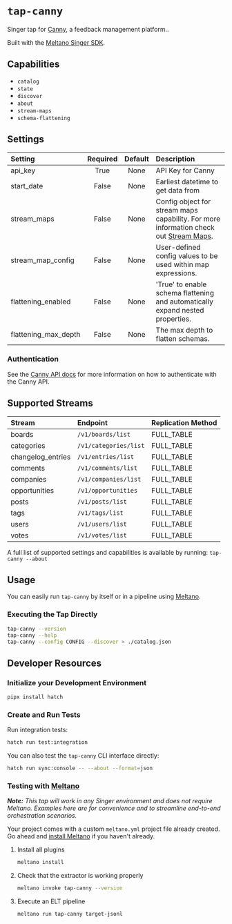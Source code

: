 # `tap-canny`

Singer tap for [Canny](https://canny.io/), a feedback management platform..

Built with the [Meltano Singer SDK](https://sdk.meltano.com).

## Capabilities

* `catalog`
* `state`
* `discover`
* `about`
* `stream-maps`
* `schema-flattening`

## Settings

| Setting             | Required | Default | Description |
|:--------------------|:--------:|:-------:|:------------|
| api_key             | True     | None    | API Key for Canny |
| start_date          | False    | None    | Earliest datetime to get data from |
| stream_maps         | False    | None    | Config object for stream maps capability. For more information check out [Stream Maps](https://sdk.meltano.com/en/latest/stream_maps.html). |
| stream_map_config   | False    | None    | User-defined config values to be used within map expressions. |
| flattening_enabled  | False    | None    | 'True' to enable schema flattening and automatically expand nested properties. |
| flattening_max_depth| False    | None    | The max depth to flatten schemas. |

### Authentication

See the [Canny API docs](https://developers.canny.io/api-reference#authentication) for more information on how to authenticate with the Canny API.

## Supported Streams

| Stream            | Endpoint              | Replication Method |
| :---------------- | :-------------------- | :----------------- |
| boards            | `/v1/boards/list`     | FULL_TABLE         |
| categories        | `/v1/categories/list` | FULL_TABLE         |
| changelog_entries | `/v1/entries/list`    | FULL_TABLE         |
| comments          | `/v1/comments/list`   | FULL_TABLE         |
| companies         | `/v1/companies/list`  | FULL_TABLE         |
| opportunities     | `/v1/opportunities`   | FULL_TABLE         |
| posts             | `/v1/posts/list`      | FULL_TABLE         |
| tags              | `/v1/tags/list`       | FULL_TABLE         |
| users             | `/v1/users/list`      | FULL_TABLE         |
| votes             | `/v1/votes/list`      | FULL_TABLE         |

A full list of supported settings and capabilities is available by running: `tap-canny --about`

## Usage

You can easily run `tap-canny` by itself or in a pipeline using [Meltano](https://meltano.com/).

### Executing the Tap Directly

```bash
tap-canny --version
tap-canny --help
tap-canny --config CONFIG --discover > ./catalog.json
```

## Developer Resources

### Initialize your Development Environment

```bash
pipx install hatch
```

### Create and Run Tests

Run integration tests:

```bash
hatch run test:integration
```

You can also test the `tap-canny` CLI interface directly:

```bash
hatch run sync:console -- --about --format=json
```

### Testing with [Meltano](https://www.meltano.com)

_**Note:** This tap will work in any Singer environment and does not require Meltano.
Examples here are for convenience and to streamline end-to-end orchestration scenarios._

Your project comes with a custom `meltano.yml` project file already created. Go ahead and [install Meltano](https://docs.meltano.com/getting-started/installation/) if you haven't already.

1. Install all plugins

   ```bash
   meltano install
   ```

1. Check that the extractor is working properly

   ```bash
   meltano invoke tap-canny --version
   ```

1. Execute an ELT pipeline

   ```bash
   meltano run tap-canny target-jsonl
   ```
